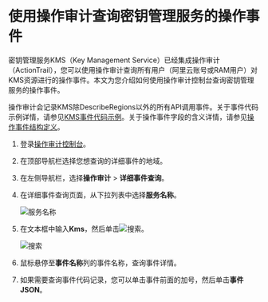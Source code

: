 # 使用操作审计查询密钥管理服务的操作事件

密钥管理服务KMS（Key Management Service）已经集成操作审计（ActionTrail），您可以使用操作审计查询所有用户（阿里云账号或RAM用户）对KMS资源进行的操作事件。本文为您介绍如何使用操作审计控制台查询密钥管理服务的操作事件。

操作审计会记录KMS除DescribeRegions以外的所有API调用事件。关于事件代码示例详情，请参见[KMS事件代码示例](/cn.zh-CN/历史事件管理/操作事件示例/KMS.md)。关于操作事件字段的含义详情，请参见[操作事件结构定义](/cn.zh-CN/历史事件管理/操作事件结构定义.md)。

1.  登录[操作审计控制台](https://actiontrail.console.aliyun.com)。

2.  在顶部导航栏选择您想查询的详细事件的地域。

3.  在左侧导航栏，选择**操作审计** \> **详细事件查询**。

4.  在详细事件查询页面，从下拉列表中选择**服务名称**。

    ![服务名称](https://static-aliyun-doc.oss-accelerate.aliyuncs.com/assets/img/zh-CN/9986867061/p195906.png)

5.  在文本框中输入**Kms**，然后单击![搜索](https://static-aliyun-doc.oss-accelerate.aliyuncs.com/assets/img/zh-CN/9986867061/p195915.png)。

    ![搜索](https://static-aliyun-doc.oss-accelerate.aliyuncs.com/assets/img/zh-CN/9986867061/p196074.png)

6.  鼠标悬停至**事件名称**列的事件名称，查询事件详情。

7.  如果需要查询事件代码记录，您可以单击事件前面的加号，然后单击**事件JSON**。


